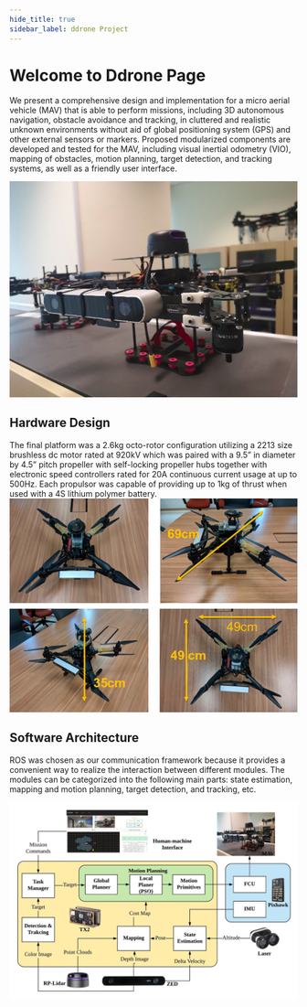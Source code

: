 ```yaml
---
hide_title: true
sidebar_label: ddrone Project
---
```


# Welcome to Ddrone Page
We present a comprehensive design and implementation for a micro aerial vehicle (MAV) that is able to perform missions, including 3D autonomous navigation, obstacle avoidance and tracking, in cluttered and realistic unknown environments without aid of global positioning system (GPS) and other external sensors or markers. Proposed modularized components are developed and tested for the MAV, including visual inertial odometry (VIO), mapping of obstacles, motion planning, target detection, and tracking systems, as well as a friendly user interface. 

![](./assets/ddrone.png)

## Hardware Design
The final platform was a 2.6kg octo-rotor configuration utilizing a 2213 size brushless dc motor rated at 920kV which was paired with a 9.5” in diameter by 4.5” pitch propeller with self-locking propeller hubs together with electronic speed controllers rated for 20A continuous current usage at up to 500Hz. Each propulsor was capable of providing up to 1kg of thrust when used with a 4S lithium polymer battery.
![](./assets/ddrone_platform.png)

## Software Architecture
ROS was chosen as our communication framework because it provides a convenient way to
realize the interaction between different modules. The modules can be categorized into the following main parts: state estimation, mapping and motion planning, target detection, and tracking, etc. 

![](./assets/ddrone_system.jpeg)